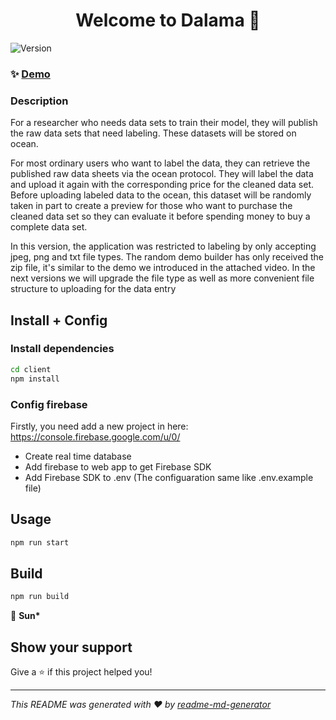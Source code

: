 <h1 align="center">Welcome to Dalama 👋</h1>
<p>
  <img alt="Version" src="https://img.shields.io/badge/version-0.1.0-blue.svg?cacheSeconds=2592000" />
</p>

### ✨ [Demo](https://dalama-sun.firebaseapp.com/)

### Description

For a researcher who needs data sets to train their model, they will publish the raw data sets that need labeling. These datasets will be stored on ocean.

For most ordinary users who want to label the data, they can retrieve the published raw data sheets via the ocean protocol. They will label the data and upload it again with the corresponding price for the cleaned data set. Before uploading labeled data to the ocean, this dataset will be randomly taken in part to create a preview for those who want to purchase the cleaned data set so they can evaluate it before spending money to buy a complete data set.

In this version, the application was restricted to labeling by only accepting jpeg, png and txt file types. The random demo builder has only received the zip file, it's similar to the demo we introduced in the attached video. In the next versions we will upgrade the file type as well as more convenient file structure to uploading for the data entry

## Install + Config

### Install dependencies

```sh
cd client
npm install
```

### Config firebase

Firstly, you need add a new project in here: https://console.firebase.google.com/u/0/

- Create real time database
- Add firebase to web app to get Firebase SDK
- Add Firebase SDK to .env (The configuaration same like .env.example file)

## Usage

```sh
npm run start
```

## Build

```sh
npm run build
```

👤 **Sun\***

## Show your support

Give a ⭐️ if this project helped you!

---

_This README was generated with ❤️ by [readme-md-generator](https://github.com/kefranabg/readme-md-generator)_
